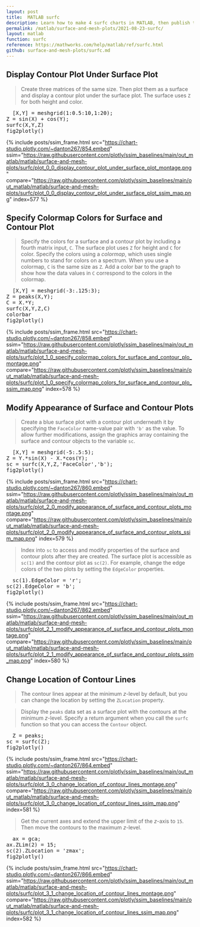 ```yaml
---
layout: post
title:  MATLAB surfc
description: Learn how to make 4 surfc charts in MATLAB, then publish them to the Web with Plotly.
permalink: /matlab/surface-and-mesh-plots/2021-08-23-surfc/
layout: matlab
function: surfc
reference: https://mathworks.com/help/matlab/ref/surfc.html
github: surface-and-mesh-plots/surfc.md
---
```


## Display Contour Plot Under Surface Plot

> Create three matrices of the same size. Then plot them as a surface and display a contour plot under the surface plot. The surface uses `Z` for both height and color.

<pre class="mcode">
  [X,Y] = meshgrid(1:0.5:10,1:20);
Z = sin(X) + cos(Y);
surfc(X,Y,Z)
fig2plotly()
</pre>

{% include posts/ssim_frame.html 
  src="https://chart-studio.plotly.com/~danton267/854.embed" 
  ssim="https://raw.githubusercontent.com/plotly/ssim_baselines/main/out_matlab/matlab/surface-and-mesh-plots/surfc/plot_0_0_display_contour_plot_under_surface_plot_montage.png" 
  compare="https://raw.githubusercontent.com/plotly/ssim_baselines/main/out_matlab/matlab/surface-and-mesh-plots/surfc/plot_0_0_display_contour_plot_under_surface_plot_ssim_map.png" 
  index=577
%}



<!--------------------- EXAMPLE BREAK ------------------------->

## Specify Colormap Colors for Surface and Contour Plot

> Specify the colors for a surface and a contour plot by including a fourth matrix input, `C`. The surface plot uses `Z` for height and `C` for color. Specify the colors using a *colormap*, which uses single numbers to stand for colors on a spectrum. When you use a colormap, `C` is the same size as `Z`. Add a color bar to the graph to show how the data values in `C` correspond to the colors in the colormap.

<pre class="mcode">
  [X,Y] = meshgrid(-3:.125:3);
Z = peaks(X,Y);
C = X.*Y;
surfc(X,Y,Z,C)
colorbar
fig2plotly()
</pre>

{% include posts/ssim_frame.html 
  src="https://chart-studio.plotly.com/~danton267/858.embed" 
  ssim="https://raw.githubusercontent.com/plotly/ssim_baselines/main/out_matlab/matlab/surface-and-mesh-plots/surfc/plot_1_0_specify_colormap_colors_for_surface_and_contour_plo_montage.png" 
  compare="https://raw.githubusercontent.com/plotly/ssim_baselines/main/out_matlab/matlab/surface-and-mesh-plots/surfc/plot_1_0_specify_colormap_colors_for_surface_and_contour_plo_ssim_map.png" 
  index=578
%}



<!--------------------- EXAMPLE BREAK ------------------------->

## Modify Appearance of Surface and Contour Plots

> Create a blue surface plot with a contour plot underneath it by specifying the `FaceColor` name-value pair with `'b'` as the value. To allow further modifications, assign the graphics array containing the surface and contour objects to the variable `sc`.

<pre class="mcode">
  [X,Y] = meshgrid(-5:.5:5);
Z = Y.*sin(X) - X.*cos(Y);
sc = surfc(X,Y,Z,'FaceColor','b');
fig2plotly()
</pre>

{% include posts/ssim_frame.html 
  src="https://chart-studio.plotly.com/~danton267/860.embed" 
  ssim="https://raw.githubusercontent.com/plotly/ssim_baselines/main/out_matlab/matlab/surface-and-mesh-plots/surfc/plot_2_0_modify_appearance_of_surface_and_contour_plots_montage.png" 
  compare="https://raw.githubusercontent.com/plotly/ssim_baselines/main/out_matlab/matlab/surface-and-mesh-plots/surfc/plot_2_0_modify_appearance_of_surface_and_contour_plots_ssim_map.png" 
  index=579
%}

> Index into `sc` to access and modify properties of the surface and contour plots after they are created. The surface plot is accessible as `sc(1)` and the contour plot as `sc(2)`.  For example, change the edge colors of the two plots by setting the `EdgeColor` properties.

<pre class="mcode">
  sc(1).EdgeColor = 'r';
sc(2).EdgeColor = 'b';
fig2plotly()
</pre>

{% include posts/ssim_frame.html 
  src="https://chart-studio.plotly.com/~danton267/862.embed" 
  ssim="https://raw.githubusercontent.com/plotly/ssim_baselines/main/out_matlab/matlab/surface-and-mesh-plots/surfc/plot_2_1_modify_appearance_of_surface_and_contour_plots_montage.png" 
  compare="https://raw.githubusercontent.com/plotly/ssim_baselines/main/out_matlab/matlab/surface-and-mesh-plots/surfc/plot_2_1_modify_appearance_of_surface_and_contour_plots_ssim_map.png" 
  index=580
%}



<!--------------------- EXAMPLE BREAK ------------------------->

## Change Location of Contour Lines

> The contour lines appear at the minimum *z*-level by default, but you can change the location by setting the `ZLocation` property.

> Display the `peaks` data set as a surface plot with the contours at the minimum *z*-level. Specify a return argument when you call the `surfc` function so that you can access the `Contour` object.

<pre class="mcode">
  Z = peaks;
sc = surfc(Z);
fig2plotly()
</pre>

{% include posts/ssim_frame.html 
  src="https://chart-studio.plotly.com/~danton267/864.embed" 
  ssim="https://raw.githubusercontent.com/plotly/ssim_baselines/main/out_matlab/matlab/surface-and-mesh-plots/surfc/plot_3_0_change_location_of_contour_lines_montage.png" 
  compare="https://raw.githubusercontent.com/plotly/ssim_baselines/main/out_matlab/matlab/surface-and-mesh-plots/surfc/plot_3_0_change_location_of_contour_lines_ssim_map.png" 
  index=581
%}

> Get the current axes and extend the upper limit of the *z*-axis to `15`. Then move the contours to the maximum *z*-level.

<pre class="mcode">
  ax = gca;
ax.ZLim(2) = 15;
sc(2).ZLocation = 'zmax';
fig2plotly()
</pre>

{% include posts/ssim_frame.html 
  src="https://chart-studio.plotly.com/~danton267/866.embed" 
  ssim="https://raw.githubusercontent.com/plotly/ssim_baselines/main/out_matlab/matlab/surface-and-mesh-plots/surfc/plot_3_1_change_location_of_contour_lines_montage.png" 
  compare="https://raw.githubusercontent.com/plotly/ssim_baselines/main/out_matlab/matlab/surface-and-mesh-plots/surfc/plot_3_1_change_location_of_contour_lines_ssim_map.png" 
  index=582
%}



<!--------------------- EXAMPLE BREAK ------------------------->

